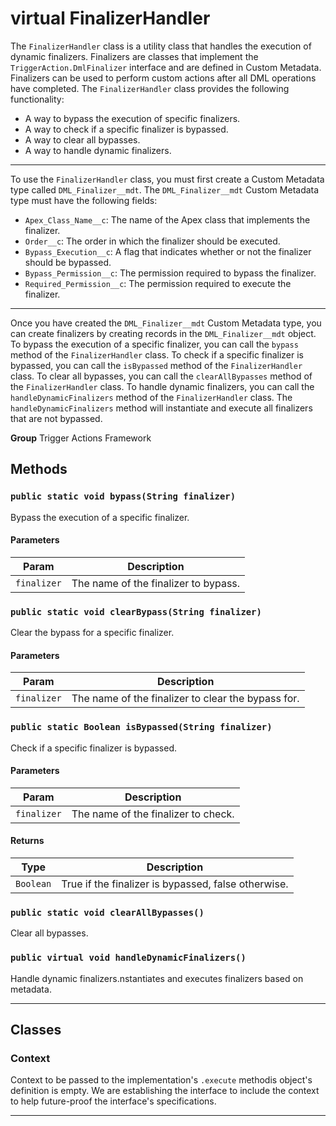 # virtual FinalizerHandler

The `FinalizerHandler` class is a utility class that handles the execution of dynamic finalizers.
Finalizers are classes that implement the `TriggerAction.DmlFinalizer` interface and are defined in Custom Metadata.
Finalizers can be used to perform custom actions after all DML operations have completed.
The `FinalizerHandler` class provides the following functionality:
- A way to bypass the execution of specific finalizers.
- A way to check if a specific finalizer is bypassed.
- A way to clear all bypasses.
- A way to handle dynamic finalizers.
---
To use the `FinalizerHandler` class, you must first create a Custom Metadata type called `DML_Finalizer__mdt`.
The `DML_Finalizer__mdt` Custom Metadata type must have the following fields:
- `Apex_Class_Name__c`: The name of the Apex class that implements the finalizer.
- `Order__c`: The order in which the finalizer should be executed.
- `Bypass_Execution__c`: A flag that indicates whether or not the finalizer should be bypassed.
- `Bypass_Permission__c`: The permission required to bypass the finalizer.
- `Required_Permission__c`: The permission required to execute the finalizer.
---
Once you have created the `DML_Finalizer__mdt` Custom Metadata type, you can create finalizers by creating records
in the `DML_Finalizer__mdt` object.
To bypass the execution of a specific finalizer, you can call the `bypass` method of the `FinalizerHandler` class.
To check if a specific finalizer is bypassed, you can call the `isBypassed` method of the `FinalizerHandler` class.
To clear all bypasses, you can call the `clearAllBypasses` method of the `FinalizerHandler` class.
To handle dynamic finalizers, you can call the `handleDynamicFinalizers` method of the `FinalizerHandler` class.
The `handleDynamicFinalizers` method will instantiate and execute all finalizers that are not bypassed.


**Group** Trigger Actions Framework

## Methods
### `public static void bypass(String finalizer)`

Bypass the execution of a specific finalizer.

#### Parameters

|Param|Description|
|---|---|
|`finalizer`|The name of the finalizer to bypass.|

### `public static void clearBypass(String finalizer)`

Clear the bypass for a specific finalizer.

#### Parameters

|Param|Description|
|---|---|
|`finalizer`|The name of the finalizer to clear the bypass for.|

### `public static Boolean isBypassed(String finalizer)`

Check if a specific finalizer is bypassed.

#### Parameters

|Param|Description|
|---|---|
|`finalizer`|The name of the finalizer to check.|

#### Returns

|Type|Description|
|---|---|
|`Boolean`|True if the finalizer is bypassed, false otherwise.|

### `public static void clearAllBypasses()`

Clear all bypasses.

### `public virtual void handleDynamicFinalizers()`

Handle dynamic finalizers.nstantiates and executes finalizers based on metadata.

---
## Classes
### Context

Context to be passed to the implementation's `.execute` methodis object's definition is empty. We are establishing the interface
to include the context to help future-proof the interface's specifications.


---
